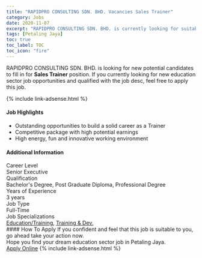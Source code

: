 ```yaml
---
title: "RAPIDPRO CONSULTING SDN. BHD. Vacancies Sales Trainer" 
category: Jobs 
date: 2020-11-07 
excerpt: "RAPIDPRO CONSULTING SDN. BHD. is currently looking for suitable person to fill in the Sales Trainer which positioned at Petaling Jaya" 
tags: [Petaling Jaya] 
toc: true 
toc_label: TOC 
toc_icon: "fire" 
--- 
```


<p>RAPIDPRO CONSULTING SDN. BHD. is looking for new potential candidates to fill in for <b>Sales Trainer</b> position. If you currently looking for new education sector job opportunities and qualified with the job desc, feel free to apply this job.
</p>{% include link-adsense.html %} 
 <div><div><div><h4>Job Highlights</h4></div></div><div><ul><li><div><div><div><div></div></div></div><div><span>Outstanding opportunities to build a solid career as a Trainer</span></div></div></li><li><div><div><div><div></div></div></div><div><span>Competitive package with high potential earnings</span></div></div></li><li><div><div><div><div></div></div></div><div><span>High energy, fun and innovative working environment</span></div></div></li></ul></div></div> 
<div><div><div><h4>Additional Information</h4></div></div><div><div><div><div><div><div><div><div><span>Career Level</span></div></div><div><span>Senior Executive</span></div></div></div></div><div><div><div><div><div><span>Qualification</span></div></div><div><span>Bachelor's Degree, Post Graduate Diploma, Professional Degree</span></div></div></div></div><div><div><div><div><div><span>Years of Experience</span></div></div><div><span>3 years</span></div></div></div></div><div><div><div><div><div><span>Job Type</span></div></div><div><span>Full-Time</span></div></div></div></div><div><div><div><div><div><span>Job Specializations</span></div></div><div><span><a href="/en/job-search/education-training-jobs/">Education/Training</a>, <a href="/en/job-search/training-development-jobs/">Training &amp; Dev.</a></span></div></div></div></div></div></div></div></div> 
#### How To Apply 
If you confident and feel that this job is suitable to you, go ahead take your action now. <br/> 
Hope you find your dream education sector job in Petaling Jaya. <br/> 
<a href="https://www.jobstreet.com.my/en/job/sales-trainer-4419405?jobId=jobstreet-my-job-4419405&sectionRank=12&token=0~8dc6ec3b-861d-44b6-b755-48b1563e159f&fr=SRP%20View%20In%20New%20Ta" class="btn btn--info" target="_blank" rel="nofollow noopenner">Apply Online</a> 
{% include link-adsense.html %} 